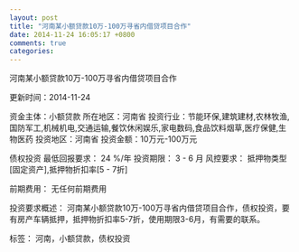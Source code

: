 ```yaml
---
layout: post
title: "河南某小额贷款10万-100万寻省内借贷项目合作"
date: 2014-11-24 16:05:17 +0800
comments: true
categories: 
---
```

河南某小额贷款10万-100万寻省内借贷项目合作



更新时间：2014-11-24

资金主体：小额贷款
所在地区：河南省
投资行业：节能环保,建筑建材,农林牧渔,国防军工,机械机电,交通运输,餐饮休闲娱乐,家电数码,食品饮料烟草,医疗保健,生物医药
投资地区：河南省
投资金额：10万元-100万元

债权投资
最低回报要求：
                            24 %/年
                                                                                投资期限：
                            3 - 6 月
                                                                                                                                        风控要求：
                            抵押物类型[固定资产],抵押物折扣率[5 - 7折]

前期费用：
无任何前期费用

投资要求概述：
河南某小额贷款10万-100万寻省内借贷项目合作，债权投资，要有房产车辆抵押，抵押物折扣率5-7折，使用期限3-6月，有需要的联系。

标签：
河南，小额贷款，债权投资

